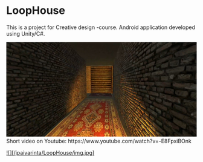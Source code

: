 # LoopHouse

This is a project for Creative design -course. Android application developed using Unity/C#.

<img src = "img.jpg">
Short video on Youtube: https://www.youtube.com/watch?v=-E8FpxiBOnk

[![][/jpaivarinta/LoopHouse/img.jpg]](https://www.youtube.com/watch?v=-E8FpxiBOnk) 
